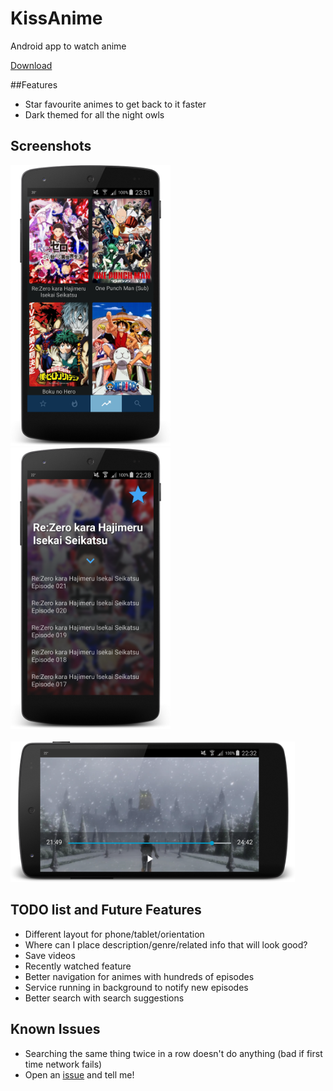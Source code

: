 # KissAnime
Android app to watch anime

[Download](https://github.com/daose/KissAnime/raw/master/apk/app-release-zipaligned.apk)

##Features
- Star favourite animes to get back to it faster
- Dark themed for all the night owls

## Screenshots
<img src="/screenshots/home.png" alt="Screenshot" width="256"/>
<img src="/screenshots/episode.png" alt="Screenshot" width="256"/>
<br></br>
<img src="/screenshots/video.png" alt="Screenshot" width="455"/>

## TODO list and Future Features
- Different layout for phone/tablet/orientation
- Where can I place description/genre/related info that will look good?
- Save videos
- Recently watched feature
- Better navigation for animes with hundreds of episodes
- Service running in background to notify new episodes
- Better search with search suggestions

## Known Issues
- Searching the same thing twice in a row doesn't do anything (bad if first time network fails)
- Open an [issue](https://github.com/daose/KissAnime/issues) and tell me!

